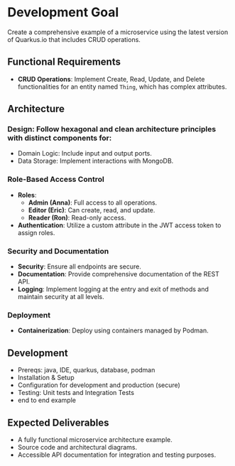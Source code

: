 # Development Goal
Create a comprehensive example of a microservice using the latest version of Quarkus.io that includes CRUD operations.

## Functional Requirements
- **CRUD Operations**: Implement Create, Read, Update, and Delete functionalities for an entity named `Thing`, which has complex attributes.

## Architecture

### Design: Follow hexagonal and clean architecture principles with distinct components for:
  - Domain Logic: Include input and output ports.
  - Data Storage: Implement interactions with MongoDB.

### Role-Based Access Control
- **Roles**:
  - **Admin (Anna)**: Full access to all operations.
  - **Editor (Eric)**: Can create, read, and update.
  - **Reader (Ron)**: Read-only access.
- **Authentication**: Utilize a custom attribute in the JWT access token to assign roles.

### Security and Documentation
- **Security**: Ensure all endpoints are secure.
- **Documentation**: Provide comprehensive documentation of the REST API.
- **Logging**: Implement logging at the entry and exit of methods and maintain security at all levels.

### Deployment
- **Containerization**: Deploy using containers managed by Podman.

## Development
- Prereqs: java, IDE, quarkus, database, podman
- Installation & Setup
- Configuration for development and production (secure)
- Testing: Unit tests and Integration Tests
- end to end example

## Expected Deliverables
- A fully functional microservice architecture example.
- Source code and architectural diagrams.
- Accessible API documentation for integration and testing purposes.
